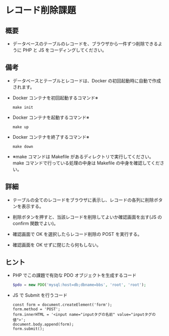 # レコード削除課題

## 概要

- データベースのテーブルのレコードを、ブラウザから一件ずつ削除できるように PHP と JS をコーディングしてください。

## 備考

- データベースとテーブルとレコードは、Docker の初回起動時に自動で作成されます。

- Docker コンテナを初回起動するコマンド※

  ```
  make init
  ```

- Docker コンテナを起動するコマンド※

  ```
  make up
  ```

- Docker コンテナを終了するコマンド※

  ```
  make down
  ```

- ※make コマンドは Makefile があるディレクトリで実行してください。make コマンドで行っている処理の中身は Makefile の中身を確認してください。

## 詳細

- テーブルの全てのレコードをブラウザに表示し、レコードの各列に削除ボタンを表示する。

- 削除ボタンを押すと、当該レコードを削除してよいか確認画面を出す(JS の confirm 関数でよい)。

- 確認画面で OK を選択したらレコード削除の POST を実行する。

- 確認画面を OK せずに閉じたら何もしない。

## ヒント

- PHP でこの課題で有効な PDO オブジェクトを生成するコード

  ```PHP
  $pdo = new PDO('mysql:host=db;dbname=bbs', 'root', 'root');
  ```

- JS で Submit を行うコード

  ```JS
  const form = document.createElement('form');
  form.method = 'POST';
  form.innerHTML = '<input name="inputタグの名前" value="inputタグの値">';
  document.body.append(form);
  form.submit();
  ```
